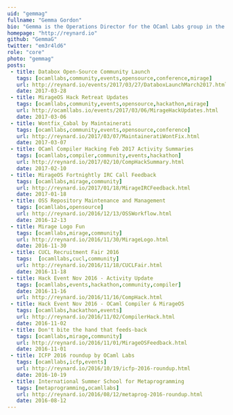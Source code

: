 ```yaml
---
uid: "gemmag"
fullname: "Gemma Gordon"
bio: "Gemma is the Operations Director for the OCaml Labs group in the Cambridge Computer Laboratory, and covers day-to-day management, investigates funding opportunities and organises events."
homepage: "http://reynard.io"
github: "GemmaG"
twitter: "em3r4ld6"
role: "core"
photo: "gemmag"
posts:
 - title: Databox Open-Source Community Launch
   tags: [ocamllabs,community,events,opensource,conference,mirage]
   url: http://reynard.io/events/2017/03/27/DataboxLaunchMarch2017.html
   date: 2017-03-28
 - title: MirageOS Hack Retreat Updates
   tags: [ocamllabs,community,events,opensource,hackathon,mirage]
   url: http://ocamllabs.io/events/2017/03/06/MirageHackUpdates.html
   date: 2017-03-06
 - title: Wontfix_Cabal by Maintainerati
   tags: [ocamllabs,community,events,opensource,conference]
   url: http://reynard.io/2017/03/07/MaintaineratiWontFix.html
   date: 2017-03-07
 - title: OCaml Compiler Hacking Feb 2017 Activity Summaries
   tags: [ocamllabs,compiler,community,events,hackathon]
   url: http://reynard.io/2017/02/10/CompHackSummary.html
   date: 2017-02-10
 - title: MirageOS Fortnightly IRC Call Feedback
   tags: [ocamllabs,mirage,community]
   url: http://reynard.io/2017/01/18/MirageIRCFeedback.html
   date: 2017-01-18
 - title: OSS Repository Maintenance and Management
   tags: [ocamllabs,opensource]
   url: http://reynard.io/2016/12/13/OSSWorkflow.html
   date: 2016-12-13
 - title: Mirage Logo Fun
   tags: [ocamllabs,mirage,community]
   url: http://reynard.io/2016/11/30/MirageLogo.html
   date: 2016-11-30
 - title: CUCL Recruitment Fair 2016
   tags:  [ocamllabs,cucl,community]
   url: http://reynard.io/2016/11/18/CUCLFair.html
   date: 2016-11-18
 - title: Hack Event Nov 2016 - Activity Update
   tags: [ocamllabs,events,hackathon,community,compiler]
   date: 2016-11-16
   url: http://reynard.io/2016/11/16/CompHack.html
 - title: Hack Event Nov 2016 - OCaml Compiler & MirageOS
   tags: [ocamllabs,hackathon,events]
   url: http://reynard.io/2016/11/02/CompilerHack.html
   date: 2016-11-02
 - title: Don't bite the hand that feeds-back
   tags: [ocamllabs,mirage,community]
   url: http://reynard.io/2016/11/01/MirageOSFeedback.html
   date: 2016-11-01
 - title: ICFP 2016 roundup by OCaml Labs
   tags: [ocamllabs,icfp,events]
   url: http://reynard.io/2016/10/19/icfp-2016-roundup.html
   date: 2016-10-19
 - title: International Summer School for Metaprogramming
   tags: [metaprogramming,ocamllabs]
   url: http://reynard.io/2016/08/12/metaprog-2016-roundup.html
   date: 2016-08-12
---
```

